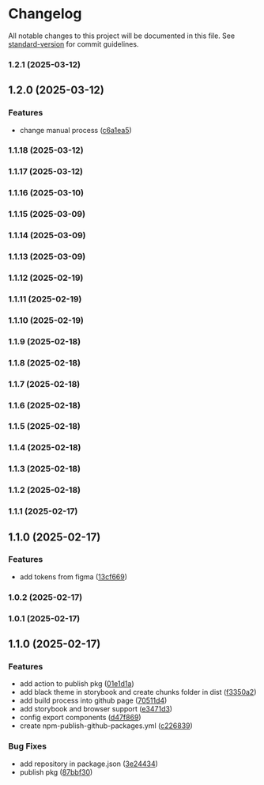 # Changelog

All notable changes to this project will be documented in this file. See [standard-version](https://github.com/conventional-changelog/standard-version) for commit guidelines.

### 1.2.1 (2025-03-12)

## 1.2.0 (2025-03-12)


### Features

* change manual process ([c6a1ea5](https://github.com/urielgaraje/gdi-ui/commit/c6a1ea517989aac07cdea40316fefafa2c3f7bd7))

### 1.1.18 (2025-03-12)

### 1.1.17 (2025-03-12)

### 1.1.16 (2025-03-10)

### 1.1.15 (2025-03-09)

### 1.1.14 (2025-03-09)

### 1.1.13 (2025-03-09)

### 1.1.12 (2025-02-19)

### 1.1.11 (2025-02-19)

### 1.1.10 (2025-02-19)

### 1.1.9 (2025-02-18)

### 1.1.8 (2025-02-18)

### 1.1.7 (2025-02-18)

### 1.1.6 (2025-02-18)

### 1.1.5 (2025-02-18)

### 1.1.4 (2025-02-18)

### 1.1.3 (2025-02-18)

### 1.1.2 (2025-02-18)

### 1.1.1 (2025-02-17)

## 1.1.0 (2025-02-17)


### Features

* add tokens from figma ([13cf669](https://github.com/urielgaraje/gdi-ui/commit/13cf6699311ddee38e4769e078d53c67b45cb275))

### 1.0.2 (2025-02-17)

### 1.0.1 (2025-02-17)

## 1.1.0 (2025-02-17)


### Features

* add action to publish pkg ([01e1d1a](https://github.com/urielgaraje/gdi-ui/commit/01e1d1a84c951fb99c4aa942d8657c00c0f50db3))
* add black theme in storybook and create chunks folder in dist ([f3350a2](https://github.com/urielgaraje/gdi-ui/commit/f3350a2e938f1a5006714438a4aa3fc3f49c34de))
* add build process into github page ([70511d4](https://github.com/urielgaraje/gdi-ui/commit/70511d47031c94348a3f947582a6cd8c10e33ca7))
* add storybook and browser support ([e3471d3](https://github.com/urielgaraje/gdi-ui/commit/e3471d37cb2905c9b1c2b0c834871e5335871c8b))
* config export components ([d47f869](https://github.com/urielgaraje/gdi-ui/commit/d47f86937642a032ad37022875ab498b296eaeab))
* create npm-publish-github-packages.yml ([c226839](https://github.com/urielgaraje/gdi-ui/commit/c22683962f4c36391559b93d03942c287e255ab5))


### Bug Fixes

* add repository in package.json ([3e24434](https://github.com/urielgaraje/gdi-ui/commit/3e24434ae64dda62ca22ad8b37476a84d721515d))
* publish pkg ([87bbf30](https://github.com/urielgaraje/gdi-ui/commit/87bbf300ce1006359c3567e299afeba1c24dd9e8))
